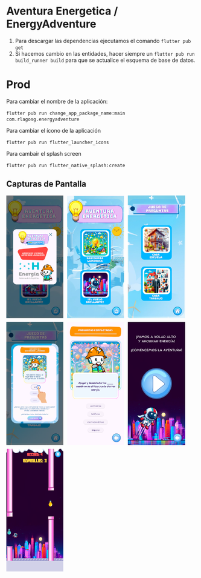 # Aventura Energetica / EnergyAdventure

1. Para descargar las dependencias ejecutamos el comando ```flutter pub get```
2. Si hacemos cambio en las entidades, hacer siempre un  ```flutter pub run build_runner build``` para que se actualice el esquema de base de datos.


# Prod
Para cambiar el nombre de la aplicación:
```
flutter pub run change_app_package_name:main com.rlagosg.energyadventure
```

Para cambiar el ícono de la aplicación
```
flutter pub run flutter_launcher_icons
```

Para cambair el splash screen
```
flutter pub run flutter_native_splash:create
```


## Capturas de Pantalla
<div style="display: flex; flex-wrap: wrap; gap: 10px;">

  <img src="/screenShosts/0.png" alt="Captura 1" style="width: 30%;">
  <img src="/screenShosts/1.png" alt="Captura 2" style="width: 30%;">
  <img src="/screenShosts/2.png" alt="Captura 3" style="width: 30%;">

  <img src="/screenShosts/3.png" alt="Captura 4" style="width: 30%;">
  <img src="/screenShosts/4.png" alt="Captura 5" style="width: 30%;">
  <img src="/screenShosts/5.png" alt="Captura 6" style="width: 30%;">

  <img src="/screenShosts/6.png" alt="Captura 7" style="width: 30%;">

</div>